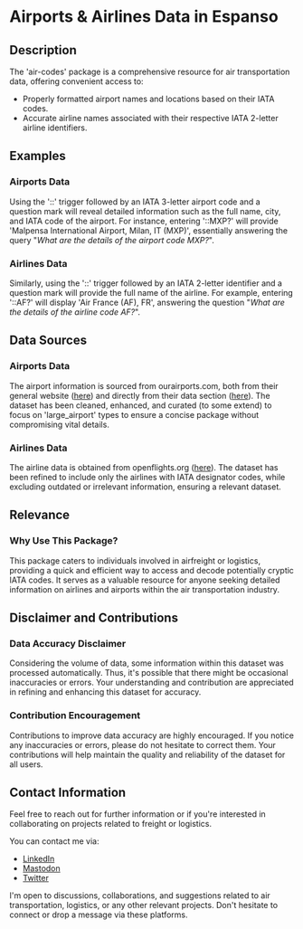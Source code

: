 # Airports & Airlines Data in Espanso

## Description

The 'air-codes' package is a comprehensive resource for air transportation data, offering convenient access to:

- Properly formatted airport names and locations based on their IATA codes.
- Accurate airline names associated with their respective IATA 2-letter airline identifiers.

## Examples

### Airports Data

Using the '::' trigger followed by an IATA 3-letter airport code and a question mark will reveal detailed information such as the full name, city, and IATA code of the airport. For instance, entering '::MXP?' will provide 'Malpensa International Airport, Milan, IT (MXP)', essentially answering the query "_*What are the details of the airport code MXP?*_".

### Airlines Data

Similarly, using the '::' trigger followed by an IATA 2-letter identifier and a question mark will provide the full name of the airline. For example, entering '::AF?' will display 'Air France (AF), FR', answering the question "_*What are the details of the airline code AF?*_".

## Data Sources

### Airports Data

The airport information is sourced from ourairports.com, both from their general website ([here](https://ourairports.com/airports.html)) and directly from their data section ([here](https://ourairports.com/data/)). The dataset has been cleaned, enhanced, and curated (to some extend) to focus on 'large_airport' types to ensure a concise package without compromising vital details.

### Airlines Data

The airline data is obtained from openflights.org ([here](https://openflights.org/data.php#airline)). The dataset has been refined to include only the airlines with IATA designator codes, while excluding outdated or irrelevant information, ensuring a relevant dataset.

## Relevance

### Why Use This Package?

This package caters to individuals involved in airfreight or logistics, providing a quick and efficient way to access and decode potentially cryptic IATA codes. It serves as a valuable resource for anyone seeking detailed information on airlines and airports within the air transportation industry.

## Disclaimer and Contributions

### Data Accuracy Disclaimer

Considering the volume of data, some information within this dataset was processed automatically. Thus, it's possible that there might be occasional inaccuracies or errors. Your understanding and contribution are appreciated in refining and enhancing this dataset for accuracy.

### Contribution Encouragement

Contributions to improve data accuracy are highly encouraged. If you notice any inaccuracies or errors, please do not hesitate to correct them. Your contributions will help maintain the quality and reliability of the dataset for all users.

## Contact Information

Feel free to reach out for further information or if you're interested in collaborating on projects related to freight or logistics.

You can contact me via:

- [LinkedIn](https://www.linkedin.com/in/cl3mcg/?locale=en_US)
- [Mastodon](https://fosstodon.org/@cl3mcg)
- [Twitter](https://twitter.com/cl3mcg)

I'm open to discussions, collaborations, and suggestions related to air transportation, logistics, or any other relevant projects. Don't hesitate to connect or drop a message via these platforms.
